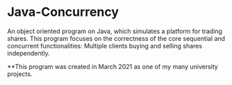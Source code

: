 # Java-Concurrency
An object oriented program on Java, which simulates a platform for trading shares.
This program focuses on the correctness of the core sequential and concurrent functionalities:
Multiple clients buying and selling shares independently.

**This program was created in March 2021 as one of my many university projects.
